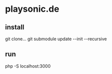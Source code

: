 # playsonic.de

## install

git clone...
git submodule update --init --recursive

## run

php -S localhost:3000